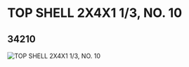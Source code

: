 # TOP SHELL 2X4X1 1/3, NO. 10
## 34210
![TOP SHELL 2X4X1 1/3, NO. 10](https://lc-www-live-s.legocdn.com/media/bricks/5/2/6194141.jpg)
